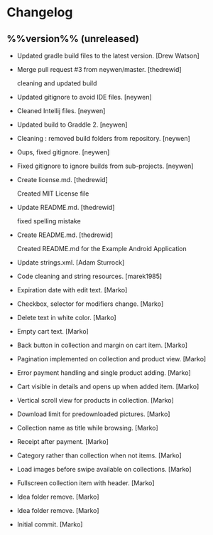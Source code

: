 Changelog
=========

%%version%% (unreleased)
------------------------

- Updated gradle build files to the latest version. [Drew Watson]

- Merge pull request #3 from neywen/master. [thedrewid]

  cleaning and updated build

- Updated gitignore to avoid IDE files. [neywen]

- Cleaned Intellij files. [neywen]

- Updated build to Graddle 2. [neywen]

- Cleaning : removed build folders from repository. [neywen]

- Oups, fixed gitignore. [neywen]

- Fixed gitignore to ignore builds from sub-projects. [neywen]

- Create license.md. [thedrewid]

  Created MIT License file

- Update README.md. [thedrewid]

  fixed spelling mistake

- Create README.md. [thedrewid]

  Created README.md for the Example Android Application

- Update strings.xml. [Adam Sturrock]

- Code cleaning and string resources. [marek1985]

- Expiration date with edit text. [Marko]

- Checkbox, selector for modifiers change. [Marko]

- Delete text in white color. [Marko]

- Empty cart text. [Marko]

- Back button in collection and margin on cart item. [Marko]

- Pagination implemented on collection and product view. [Marko]

- Error payment handling and single product adding. [Marko]

- Cart visible in details and opens up when added item. [Marko]

- Vertical scroll view for products in collection. [Marko]

- Download limit for predownloaded pictures. [Marko]

- Collection name as title while browsing. [Marko]

- Receipt after payment. [Marko]

- Category rather than collection when not items. [Marko]

- Load images before swipe available on collections. [Marko]

- Fullscreen collection item with header. [Marko]

- Idea folder remove. [Marko]

- Idea folder remove. [Marko]

- Initial commit. [Marko]


